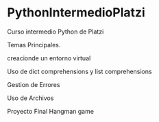# PythonIntermedioPlatzi
Curso intermedio Python de Platzi

Temas Principales.

creacionde un entorno virtual 

Uso de  dict comprehensions y list comprehensions

Gestion de Errores

Uso de Archivos

Proyecto Final Hangman game

